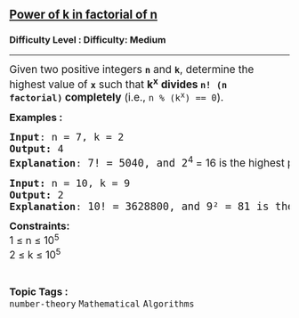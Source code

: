<h2><a href="https://www.geeksforgeeks.org/problems/power-of-k-in-n-where-k-may-be-non-prime4206/1?_gl=1*8a1xbq*_up*MQ..*_gs*MQ..&gclid=CjwKCAjwvuLDBhAOEiwAPtF0Vp0hkHpJECxgS5Di2lKYItj94q7W2vAJVgR9GvjwXMNs3HN89PwVHhoChEAQAvD_BwE&gbraid=0AAAAAC9yBkBaZXSgfQ9ouUSGl9Q01zp9o">Power of k in factorial of n</a></h2><h3>Difficulty Level : Difficulty: Medium</h3><hr><div class="problems_problem_content__Xm_eO"><p><span style="font-size: 14pt;">Given two positive integers <strong><code data-start="127" data-end="130">n</code></strong> and <strong><code data-start="135" data-end="138">k</code></strong>, determine the highest value of <strong><code data-start="168" data-end="171" data-is-only-node="">x</code></strong> such that <strong>k<sup>x</sup></strong> <strong>divides <code data-start="196" data-end="199">n! (n factorial)</code>&nbsp;completely</strong> (i.e., <code data-start="218" data-end="234">n % (k<sup>x</sup>)&nbsp;== 0</code>).</span></p>
<p><span style="font-size: 18px;"><strong>Examples :</strong></span></p>
<pre><span style="font-size: 18px;"><strong>Input</strong>: n = 7, k = 2
<strong>Output:</strong>&nbsp;4
<strong>Explanation</strong>: </span><span style="font-size: 14pt;">7! = 5040, and 2<sup style="font-family: -apple-system, BlinkMacSystemFont, 'Segoe UI', Roboto, Oxygen, Ubuntu, Cantarell, 'Open Sans', 'Helvetica Neue', sans-serif;">4 </sup><span style="font-family: -apple-system, BlinkMacSystemFont, 'Segoe UI', Roboto, Oxygen, Ubuntu, Cantarell, 'Open Sans', 'Helvetica Neue', sans-serif;">= 16 is the highest power of 2 that divides 5040.</span></span></pre>
<pre><span style="font-size: 18px;"><strong>Input: </strong>n = 10, k = 9
<strong>Output:&nbsp;</strong>2
<strong>Explanation</strong>: </span><span style="font-size: 14pt;">10! = 3628800, and 9² = 81 is the highest power of 9 that divides 3628800.</span></pre>
<p><span style="font-size: 18px;"><strong>Constraints:</strong><br>1 ≤ n ≤ 10<sup>5</sup><br>2 ≤ k ≤ 10<sup>5</sup></span></p></div><br><p><span style=font-size:18px><strong>Topic Tags : </strong><br><code>number-theory</code>&nbsp;<code>Mathematical</code>&nbsp;<code>Algorithms</code>&nbsp;